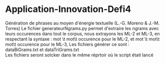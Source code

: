 # Application-Innovation-Defi4
Génération de phrases au moyen d'énergie textuelle (L.-G. Moreno &amp; J.-M. Torres)
 Le fichier generateurNgrams.py permet d'extraire les ngrams  avec leurs occurences dans tout le corpus,
nous extrayons les ML-2 et ML-3,
en respectant la syntaxe : mot \t mot\t occurence pour le ML-2, et mot \t mot\t mot\t occurence pour le ML-3,
Les fichiers générer ce sont : dataBiGrams.txt et dataTriGrams.txt  
Les fichiers seront sotcker dans le même réprtoir où le script était lancé
